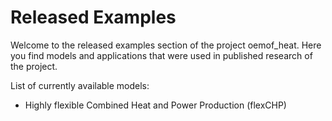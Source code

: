 # Released Examples

Welcome to the released examples section of the project oemof_heat. 
Here you find models and applications that were used in published research of the project.

List of currently available models:
- Highly flexible Combined Heat and Power Production (flexCHP)